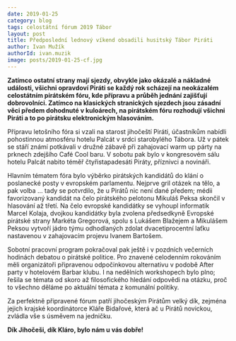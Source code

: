 ```yaml
---
date: 2019-01-25
category: blog
tags: celostátní fórum 2019 Tábor
layout: post
title: Předposlední lednový víkend obsadili husitský Tábor Piráti
author: Ivan Mužík
authorId: ivan.muzik
image: posts/2019-01-25-cf.jpg
---
```


**Zatímco ostatní strany mají sjezdy, obvykle  jako okázalé a nákladné události, všichni opravdoví Piráti se každý rok scházejí na neokázalém celostátním pirátském fóru, kde   přípravu a průběh jednání zajišťují dobrovolníci. Zatímco na  klasických stranických sjezdech jsou zásadní věci předem dohodnuté v kuloárech, na pirátském fóru rozhodují všichni Piráti  a to po pirátsku elektronickým hlasováním.**

Přípravu letošního fóra si vzali na starost  jihočeští Piráti, účastníkům nabídli  pohostinnou atmosféru hotelu Palcát v srdci starobylého Tábora.  Už v pátek se stáří známí potkávali v družné zábavě při zahajovací warm up párty na prknech zdejšího Café Cool baru. V sobotu pak bylo  v kongresovém sálu hotelu Palcát nabito téměř čtyřistapadesáti Piráty, příznivci a novináři.

Hlavním tématem fóra bylo výběrko pirátských kandidátů do klání o poslanecké posty v evropském parlamentu. Nejprve gril otázek na tělo, a pak volba … tady se potvrdilo, že u Pirátů nic není dané předem; médii favorizovaný kandidát na čelo pirátského pelotonu Mikuláš Peksa skončil v hlasování až  třetí. Na čelo evropské kandidátky se vyhoupl informatik Marcel Kolaja, dvojkou kandidátky byla zvolena  předsedkyně Evropské pirátské strany Markéta Gregorová,  spolu s Lukášem Blažejem a Mikulášem Peksou  vytvoří  jádro  týmu  odhodlaných zdolat dvacetiprocentní laťku nastavenou v zahajovacím projevu  Ivanem Bartošem.

Sobotní pracovní program pokračoval pak ještě i v pozdních večerních hodinách debatou  o  pirátské  politice. Pro znavené celodenním rokováním  měli organizátoři připravenou odpočinkovou  alternativu v podobě After party v hotelovém Barbar klubu. I na nedělních  workshopech bylo plno; řešila se témata od  skoro až filosofického hledání odpovědi na otázku, proč to všechno děláme po aktuální  témata z komunální politiky.

Za perfektně připravené fórum patří  jihočeským Pirátům velký dík, zejména jejich krajské koordinátorce Kláře Bidařové, která ač u Pirátů novickou, zvládla vše s úsměvem na jedničku.

**Dík Jihočeši, dík Kláro, bylo nám u vás dobře!**
